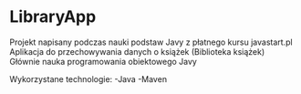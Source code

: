 # LibraryApp

Projekt napisany podczas nauki podstaw Javy z płatnego kursu javastart.pl 
Aplikacja do przechowywania danych o książek (Biblioteka książek)
Głównie nauka programowania obiektowego Javy

Wykorzystane technologie:
-Java
-Maven
